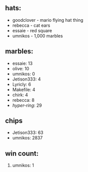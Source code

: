 ## hats:
- goodclover - mario flying hat thing
- rebecca - cat ears
- essaie - red square
- umnikos - 1,000 marbles

## marbles:
- essaie: 13
- olive: 10
- umnikos: 0
- Jetison333: 4
- Lyricly: 6
- Makefile: 4
- chirk: 4
- rebecca: 8
- *hyper-ring*: 29

## chips
- Jetison333: 63
- umnikos: 2837

## win count:
1. umnikos: 1
